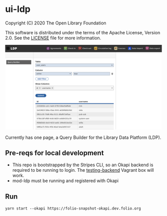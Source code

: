 # ui-ldp

Copyright (C) 2020 The Open Library Foundation

This software is distributed under the terms of the Apache License, Version 2.0. See the [LICENSE](LICENSE) file for more information.

![Screenshot of the module in action](screenshot3.png)

Currently has one page, a Query Builder for the Library Data Platform (LDP). 

## Pre-reqs for local development

- This repo is bootstrapped by the Stripes CLI, so an Okapi backend is required to be running to login. The [testing-backend](https://app.vagrantup.com/folio/boxes/testing-backend) Vagrant box will work.
- mod-ldp must be running and registered with Okapi

## Run

```
yarn start --okapi https://folio-snapshot-okapi.dev.folio.org
```

